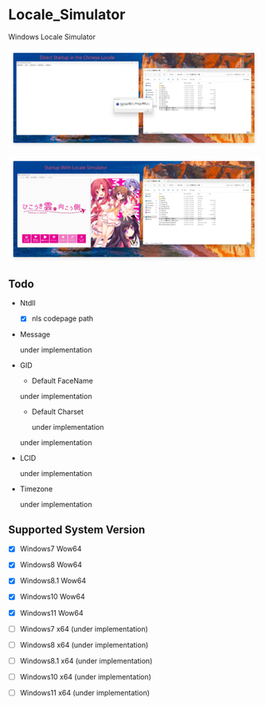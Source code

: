 # Locale_Simulator

Windows Locale Simulator

![](etc/img/1.png)

![](etc/img/2.png)

## Todo

- Ntdll

  - [x] nls codepage path
  
- Message

  under implementation

- GID

   - Default FaceName

    under implementation

  - Default Charset

    under implementation

  under implementation

- LCID

  under implementation

- Timezone

  under implementation



## Supported System Version

- [x] Windows7 Wow64
- [x] Windows8 Wow64
- [x] Windows8.1 Wow64
- [x] Windows10 Wow64
- [x] Windows11 Wow64

- [ ] Windows7 x64 (under implementation)   
- [ ] Windows8 x64 (under implementation)  
- [ ] Windows8.1 x64 (under implementation)  
- [ ] Windows10 x64 (under implementation)   
- [ ] Windows11 x64 (under implementation)  
